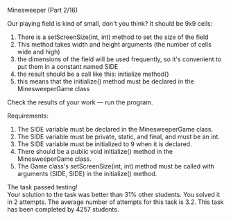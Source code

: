 Minesweeper (Part 2/16)



Our playing field is kind of small, don't you think? It should be 9x9 cells:

1) There is a setScreenSize(int, int) method to set the size of the field
2) This method takes width and height arguments (the number of cells wide and high)
3) the dimensions of the field will be used frequently, so it's convenient to put them in a constant named SIDE
4) the result should be a call like this: initialize method()
6) this means that the initialize() method must be declared in the MinesweeperGame class

Check the results of your work — run the program.


Requirements:
1. The SIDE variable must be declared in the MinesweeperGame class.
2. The SIDE variable must be private, static, and final, and must be an int.
3. The SIDE variable must be initialized to 9 when it is declared.
4. There should be a public void initialize() method in the MinesweeperGame class.
5. The Game class's setScreenSize(int, int) method must be called with arguments (SIDE, 
SIDE) in the initialize() method.



The task passed testing!  
Your solution to the task was better than 31% other students. 
You solved it in 2 attempts. 
The average number of attempts for this task is 3.2. 
This task has been completed by 4257 students.